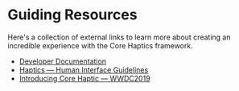 # Guiding Resources
Here's a collection of external links to learn more about creating an incredible experience with the Core Haptics framework.

- [Developer Documentation](https://developer.apple.com/documentation/corehaptics/)
- [Haptics — Human Interface Guidelines](https://developer.apple.com/design/human-interface-guidelines/playing-haptics)
- [Introducing Core Haptic — WWDC2019](https://developer.apple.com/videos/play/wwdc2019/520)
